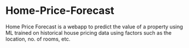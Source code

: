 # Home-Price-Forecast
Home Price Forecast is a webapp to predict the value of a property using ML trained on historical house pricing data using factors such as the location, no. of rooms, etc.
